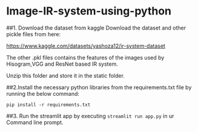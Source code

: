 # Image-IR-system-using-python

##1. Download the dataset from kaggle
Download the dataset and other pickle files from here:

https://www.kaggle.com/datasets/yashoza12/ir-system-dataset

The other .pkl files contains the features of the images used by Hisogram,VGG and ResNet based IR system.

Unzip this folder and store it in the static folder. 

##2.Install the necessary python libraries from the requirements.txt file by running the below command:

`pip install -r requirements.txt`

##3. Run the streamlit app by executing `streamlit run app.py` in ur Command line prompt. 

